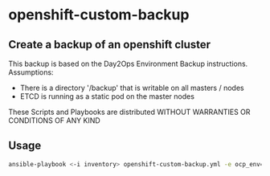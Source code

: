 # openshift-custom-backup

## Create a backup of an openshift cluster 
This backup is based on the Day2Ops Environment Backup instructions.
Assumptions:
- There is a directory '/backup' that is writable on all masters / nodes
- ETCD is running as a static pod on the master nodes

These Scripts and Playbooks are distributed WITHOUT WARRANTIES OR CONDITIONS OF ANY KIND

## Usage
```bash
ansible-playbook <-i inventory> openshift-custom-backup.yml -e ocp_env=<environment name without spaces>
```
